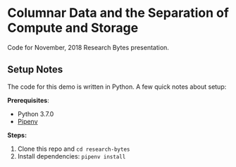 # Columnar Data and the Separation of Compute and Storage

Code for November, 2018 Research Bytes presentation.

## Setup Notes

The code for this demo is written in Python. A few quick notes about setup:

**Prerequisites**:
- Python 3.7.0
- [Pipenv](https://pipenv.readthedocs.io/en/latest/)

**Steps:**

1. Clone this repo and `cd research-bytes`
2. Install dependencies: `pipenv install`
